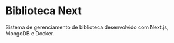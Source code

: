# Biblioteca Next

Sistema de gerenciamento de biblioteca desenvolvido com Next.js, MongoDB e Docker.